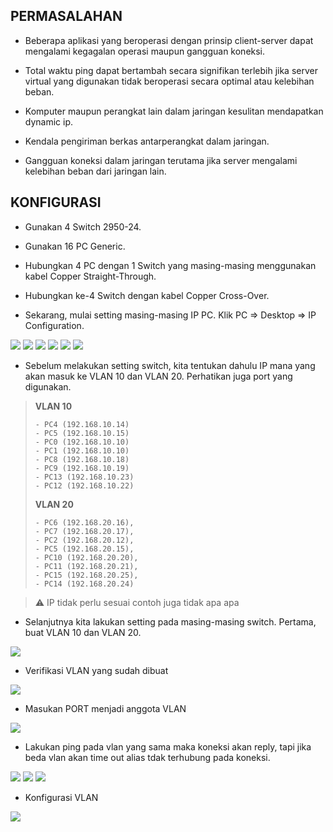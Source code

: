 ## PERMASALAHAN
- Beberapa aplikasi yang beroperasi dengan prinsip client-server dapat mengalami kegagalan operasi maupun gangguan koneksi.

- Total waktu ping dapat bertambah secara signifikan terlebih jika server virtual yang digunakan tidak beroperasi secara optimal atau kelebihan beban.

- Komputer maupun perangkat lain dalam jaringan kesulitan mendapatkan dynamic ip.

- Kendala pengiriman berkas antarperangkat dalam jaringan.

- Gangguan koneksi dalam jaringan terutama jika server mengalami kelebihan beban dari jaringan lain.

## KONFIGURASI
- Gunakan 4 Switch 2950-24.
- Gunakan 16 PC Generic.
- Hubungkan 4 PC dengan 1 Switch yang masing-masing menggunakan kabel Copper Straight-Through.
- Hubungkan ke-4 Switch dengan kabel Copper Cross-Over.

- Sekarang, mulai setting masing-masing IP PC. Klik PC => Desktop => IP Configuration.
<img src="https://novayuliya18.files.wordpress.com/2015/10/vlan2.png">
<img src="https://novayuliya18.files.wordpress.com/2015/10/vlan3.png">
<img src="https://novayuliya18.files.wordpress.com/2015/10/valn4.png">
<img src="https://novayuliya18.files.wordpress.com/2015/10/ralat.png">
<img src="https://novayuliya18.files.wordpress.com/2015/10/ralat2.png">
<img src="https://novayuliya18.files.wordpress.com/2015/10/ralat-3.png">

- Sebelum melakukan setting switch, kita tentukan dahulu IP mana yang akan masuk ke VLAN 10 dan VLAN 20. Perhatikan juga port yang digunakan.

> **VLAN 10**
> ```ascii
> - PC4 (192.168.10.14)
> - PC5 (192.168.10.15)
> - PC0 (192.168.10.10)
> - PC1 (192.168.10.10)
> - PC8 (192.168.10.18)
> - PC9 (192.168.10.19)
> - PC13 (192.168.10.23)
> - PC12 (192.168.10.22)
> ```
> **VLAN 20**
> ```ascii
> - PC6 (192.168.20.16),
> - PC7 (192.168.20.17),
> - PC2 (192.168.20.12),
> - PC5 (192.168.20.15),
> - PC10 (192.168.20.20),
> - PC11 (192.168.20.21),
> - PC15 (192.168.20.25),
> - PC14 (192.168.20.24)

> :warning: IP tidak perlu sesuai contoh juga tidak apa apa

- Selanjutnya kita lakukan setting pada masing-masing switch. Pertama, buat VLAN 10 dan VLAN 20.
<img src="https://novayuliya18.files.wordpress.com/2015/10/vlan-14.png">

- Verifikasi VLAN yang sudah dibuat
<img src="https://novayuliya18.files.wordpress.com/2015/10/vlan-15.png">

- Masukan PORT menjadi anggota VLAN
<img src="https://novayuliya18.files.wordpress.com/2015/10/yg-bner.png">

- Lakukan ping pada vlan yang sama maka koneksi akan reply, tapi jika beda vlan akan time out alias tdak terhubung pada koneksi.
<img src="https://novayuliya18.files.wordpress.com/2015/10/pingvlan-10.png">
<img src="https://novayuliya18.files.wordpress.com/2015/10/ping.png">
<img src="https://novayuliya18.files.wordpress.com/2015/10/ping-beda-vlan.png">

- Konfigurasi VLAN
<img src="https://novayuliya18.files.wordpress.com/2015/10/conf-vlan-20.png">


